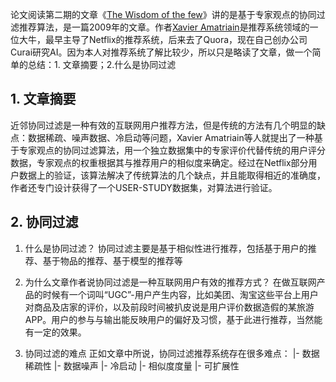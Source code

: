 论文阅读第二期的文章《[The Wisdom of the few](https://github.com/dantezhao/paper-notes/blob/master/0002/The%20Wisdom%20of%20the%20Few.pdf)》讲的是基于专家观点的协同过滤推荐算法，是一篇2009年的文章。作者[Xavier Amatriain](https://xamat.github.io//)是推荐系统领域的一位大牛，最早主导了Netflix的推荐系统，后来去了Quora，现在自己创办公司Curai研究AI。因为本人对推荐系统了解比较少，所以只是略读了文章，做一个简单的总结：1. 文章摘要；2.什么是协同过滤
## 1.  文章摘要
近邻协同过滤是一种有效的互联网用户推荐方法，但是传统的方法有几个明显的缺点：数据稀疏、噪声数据、冷启动等问题，Xavier Amatriain等人就提出了一种基于专家观点的协同过滤算法，用一个独立数据集中的专家评价代替传统的用户评分数据，专家观点的权重根据其与推荐用户的相似度来确定。经过在Netflix部分用户数据上的验证，该算法解决了传统算法的几个缺点，并且能取得相近的准确度，作者还专门设计获得了一个USER-STUDY数据集，对算法进行验证。
## 2. 协同过滤
1.  什么是协同过滤？
协同过滤主要是基于相似性进行推荐，包括基于用户的推荐、基于物品的推荐、基于模型的推荐等

2. 为什么文章作者说协同过滤是一种互联网用户有效的推荐方式？
 在做互联网产品的时候有一个词叫“UGC”-用户产生内容，比如美团、淘宝这些平台上用户对商品及店家的评价，以及前段时间被扒皮说是用户评价数据造假的某旅游APP。用户的参与与输出能反映用户的偏好及习惯，基于此进行推荐，当然能有一定的效果。
 
 3.  协同过滤的难点
 正如文章中所说，协同过滤推荐系统存在很多难点：
     |- 数据稀疏性
     |- 数据噪声
     |- 冷启动
     |- 相似度度量
     |- 可扩展性



